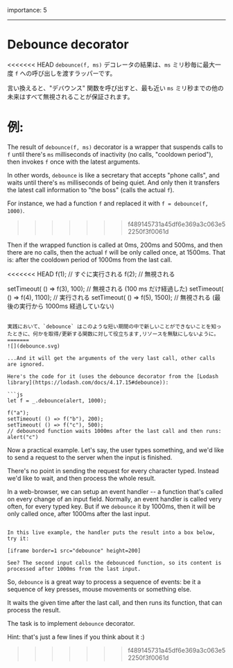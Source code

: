 importance: 5

---

# Debounce decorator

<<<<<<< HEAD
`debounce(f, ms)` デコレータの結果は、`ms` ミリ秒毎に最大一度 `f` への呼び出しを渡すラッパーです。

言い換えると、"デバウンス" 関数を呼び出すと、最も近い `ms` ミリ秒までの他の未来はすべて無視されることが保証されます。

例:
=======
The result of `debounce(f, ms)` decorator is a wrapper that suspends calls to `f` until there's `ms` milliseconds of inactivity (no calls, "cooldown period"), then invokes `f` once with the latest arguments.

In other words, `debounce` is like a secretary that accepts "phone calls", and waits until there's `ms` milliseconds of being quiet. And only then it transfers the latest call information to "the boss" (calls the actual `f`).

For instance, we had a function `f` and replaced it with `f = debounce(f, 1000)`.
>>>>>>> f489145731a45df6e369a3c063e52250f3f0061d

Then if the wrapped function is called at 0ms, 200ms and 500ms, and then there are no calls, then the actual `f` will be only called once, at 1500ms. That is: after the cooldown period of 1000ms from the last call.

<<<<<<< HEAD
f(1); // すぐに実行される
f(2); // 無視される

setTimeout( () => f(3), 100); // 無視される (100 ms だけ経過した)
setTimeout( () => f(4), 1100); // 実行される
setTimeout( () => f(5), 1500); // 無視される (最後の実行から 1000ms 経過していない)
```

実践において、`debounce` はこのような短い期間の中で新しいことができないことを知ったときに、何かを取得/更新する関数に対して役立ちます,リソースを無駄にしないように。
=======
![](debounce.svg)

...And it will get the arguments of the very last call, other calls are ignored.

Here's the code for it (uses the debounce decorator from the [Lodash library](https://lodash.com/docs/4.17.15#debounce)):

```js
let f = _.debounce(alert, 1000);

f("a"); 
setTimeout( () => f("b"), 200);
setTimeout( () => f("c"), 500); 
// debounced function waits 1000ms after the last call and then runs: alert("c")
```

Now a practical example. Let's say, the user types something, and we'd like to send a request to the server when the input is finished.

There's no point in sending the request for every character typed. Instead we'd like to wait, and then process the whole result.

In a web-browser, we can setup an event handler -- a function that's called on every change of an input field. Normally, an event handler is called very often, for every typed key. But if we `debounce` it by 1000ms, then it will be only called once, after 1000ms after the last input.

```online

In this live example, the handler puts the result into a box below, try it:

[iframe border=1 src="debounce" height=200]

See? The second input calls the debounced function, so its content is processed after 1000ms from the last input.
```

So, `debounce` is a great way to process a sequence of events: be it a sequence of key presses, mouse movements or something else.

It waits the given time after the last call, and then runs its function, that can process the result.

The task is to implement `debounce` decorator.

Hint: that's just a few lines if you think about it :)
>>>>>>> f489145731a45df6e369a3c063e52250f3f0061d
